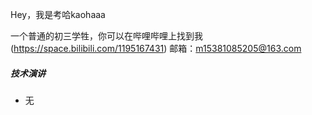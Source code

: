 Hey，我是考哈kaohaaa

一个普通的初三学牲，你可以在哔哩哔哩上找到我(https://space.bilibili.com/1195167431)
邮箱：m15381085205@163.com

##### 技术演讲

- 无
